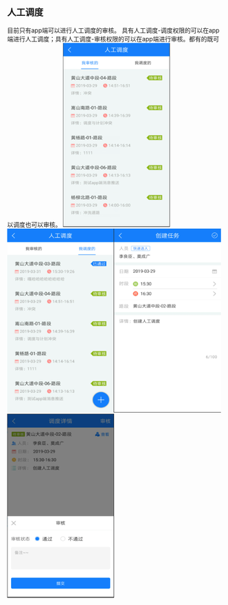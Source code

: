## 人工调度
目前只有app端可以进行人工调度的审核。
具有人工调度\-调度权限的可以在app端进行人工调度；具有人工调度\-审核权限的可以在app端进行审核。都有的既可以调度也可以审核。
![](images/3026-1.png)![](images/3027-1.png)![](images/3028-1.png)![](images/3029-1.png)